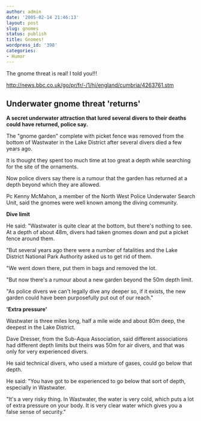 ```yaml
---
author: admin
date: '2005-02-14 21:46:13'
layout: post
slug: gnomes
status: publish
title: Gnomes!
wordpress_id: '398'
categories:
- Humor
---
```

<p>The gnome threat is real! I told you!!!</p>
<p><a href="http://news.bbc.co.uk/go/pr/fr/-/1/hi/england/cumbria/4263761.stm">
http://news.bbc.co.uk/go/pr/fr/-/1/hi/england/cumbria/4263761.stm</a> </p>
	<h2>Underwater gnome threat 'returns' </h2>
	<p><b>A secret underwater attraction that lured several divers to their 
	deaths could have returned, police say. </b></p>
	<p>The &quot;gnome garden&quot; complete with picket fence was removed from the bottom 
	of Wastwater in the Lake District after several divers died a few years ago.
	</p>
	<p>It is thought they spent too much time at too great a depth while 
	searching for the site of the ornaments. </p>
	<p>Now police divers say there is a rumour that the garden has returned at a 
	depth beyond which they are allowed. </p>
	<p>Pc Kenny McMahon, a member of the North West Police Underwater Search 
	Unit, said the gnomes were well known among the diving community. </p>
	<p><b>Dive limit </b></p>
	<p>He said: &quot;Wastwater is quite clear at the bottom, but there's nothing to 
	see. At a depth of about 48m, divers had taken gnomes down and put a picket 
	fence around them. </p>
	<p>&quot;But several years ago there were a number of fatalities and the Lake 
	District National Park Authority asked us to get rid of them. </p>
	<p>&quot;We went down there, put them in bags and removed the lot. </p>
	<p>&quot;But now there's a rumour about a new garden beyond the 50m depth limit.
	</p>
	<p>&quot;As police divers we can't legally dive any deeper so, if it exists, the 
	new garden could have been purposefully put out of our reach.&quot; </p>
	<p><b>'Extra pressure' </b></p>
	<p>Wastwater is three miles long, half a mile wide and about 80m deep, the 
	deepest in the Lake District. </p>
	<p>Dave Dresser, from the Sub-Aqua Association, said different associations 
	had different depth limits but theirs was 50m for air divers, and that was 
	only for very experienced divers. </p>
	<p>He said technical divers, who used a mixture of gases, could go below 
	that depth. </p>
	<p>He said: &quot;You have got to be experienced to go below that sort of depth, 
	especially in Wastwater. </p>
	<p>&quot;It's a very risky thing. In Wastwater, the water is very cold, which 
	puts a lot of extra pressure on your body. It is very clear water which 
	gives you a false sense of security.&quot;</p>
